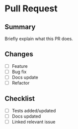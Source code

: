 # Pull Request

## Summary
Briefly explain what this PR does.

## Changes
- [ ] Feature
- [ ] Bug fix
- [ ] Docs update
- [ ] Refactor

## Checklist
- [ ] Tests added/updated
- [ ] Docs updated
- [ ] Linked relevant issue
